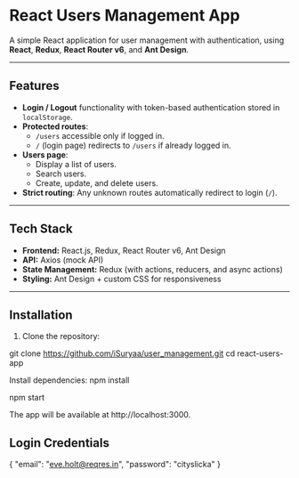 # React Users Management App

A simple React application for user management with authentication, using **React**, **Redux**, **React Router v6**, and **Ant Design**.

---

## Features

- **Login / Logout** functionality with token-based authentication stored in `localStorage`.
- **Protected routes**:
  - `/users` accessible only if logged in.
  - `/` (login page) redirects to `/users` if already logged in.
- **Users page**:
  - Display a list of users.
  - Search users.
  - Create, update, and delete users.
- **Strict routing**: Any unknown routes automatically redirect to login (`/`).

---

## Tech Stack

- **Frontend:** React.js, Redux, React Router v6, Ant Design
- **API:** Axios (mock API)
- **State Management:** Redux (with actions, reducers, and async actions)
- **Styling:** Ant Design + custom CSS for responsiveness

---

## Installation

1. Clone the repository:

git clone https://github.com/iSuryaa/user_management.git
cd react-users-app

Install dependencies:
npm install

npm start

The app will be available at http://localhost:3000.

## Login Credentials

{
    "email": "eve.holt@reqres.in",
    "password": "cityslicka"
}
